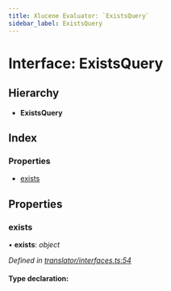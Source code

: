 ```yaml
---
title: Xlucene Evaluator: `ExistsQuery`
sidebar_label: ExistsQuery
---
```


# Interface: ExistsQuery

## Hierarchy

* **ExistsQuery**

## Index

### Properties

* [exists](existsquery.md#exists)

## Properties

###  exists

• **exists**: *object*

*Defined in [translator/interfaces.ts:54](https://github.com/terascope/teraslice/blob/d2d877b60/packages/xlucene-evaluator/src/translator/interfaces.ts#L54)*

#### Type declaration:
